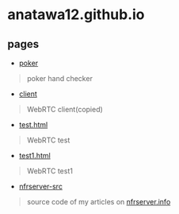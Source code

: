 # anatawa12.github.io

## pages

- [poker](poker)
> poker hand checker
- [client](client.html)
> WebRTC client(copied)
- [test.html](test.html)
> WebRTC test
- [test1.html](test1.html)
> WebRTC test1
- [nfrserver-src](nfrserver-src)
> source code of my articles on [nfrserver.info](https://nfrserver.info)
